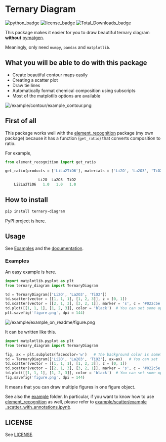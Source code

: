 # Ternary Diagram
![python_badge](https://img.shields.io/pypi/pyversions/ternary-diagram)
![license_badge](https://img.shields.io/pypi/l/ternary-diagram)
![Total_Downloads_badge](https://pepy.tech/badge/ternary-diagram)

This package makes it easier for you to draw beautiful ternary diagram <b>without</b> [pymatgen](https://pymatgen.org).

Meaningly, only need `numpy`, `pandas` and `matplotlib`.

## What you will be able to do with this package
- Create beautiful contour maps easily
- Creating a scatter plot
- Draw tie lines
- Automatically format chemical composition using subscripts
- Most of the matplotlib options are available

![/example/contour/example_contour.png](https://github.com/yu9824/ternary_diagram/blob/main/example/contour/example_contour.png?raw=true "example")

## First of all
This package works well with the [element_recognition](https://github.com/yu9824/element_recognition) package (my own package) because it has a function (`get_ratio`) that converts composition to ratio.

For example,

```python
from element_recognition import get_ratio

get_ratio(products = ['LiLa2TiO6'], materials = ['Li2O', 'La2O3', 'TiO2'])

               Li2O  La2O3  TiO2
    Li2La2TiO6   1.0   1.0   1.0
```

## How to install
```bash
pip install ternary-diagram
```

PyPI project is [here](https://pypi.org/project/ternary-diagram/).

## Usage
See [Examples](#examples) and the [documentation](https://yu9824.github.io/ternary_diagram/).

### Examples
An easy example is here.
```python
import matplotlib.pyplot as plt
from ternary_diagram import TernaryDiagram

td = TernaryDiagram(['Li2O', 'La2O3', 'TiO2'])
td.scatter(vector = [[1, 1, 1], [1, 2, 3]], z = [0, 1])
td.scatter(vector = [[2, 1, 3], [3, 2, 1]], marker = 's', c = '#022c5e', s = 30)    # You can set some options in matplotlib.pyplot.scatter like `marker`, `c` etc.
td.plot([[1, 1, 1], [1, 2, 3]], color = 'black')  # You can set some options in matplotlib.pyplot.plot like `lw`, `c`, and so on.
plt.savefig('figure.png', dpi = 144)
```

![/example/example_on_readme/figure.png](https://github.com/yu9824/ternary_diagram/blob/main/example/example_on_readme/figure.png?raw=true)

It can be written like this.
```python
import matplotlib.pyplot as plt
from ternary_diagram import TernaryDiagram

fig, ax = plt.subplots(facecolor='w')   # The background color is sometimes transparent in jupyter notebooks, so set facecolor 'white'.
td = TernaryDiagram(['Li2O', 'La2O3', 'TiO2'], ax=ax)   # You can set `ax` to select which axes to draw. If not, 
td.scatter(vector = [[1, 1, 1], [1, 2, 3]], z = [0, 1])
td.scatter(vector = [[2, 1, 3], [3, 2, 1]], marker = 's', c = '#022c5e', s = 30)    # You can set some options in matplotlib.pyplot.scatter like `marker`, `c` etc.
td.plot([[1, 1, 1], [1, 2, 3]], color = 'black')  # You can set some options in matplotlib.pyplot.plot like `lw`, `c`, and so on.
fig.savefig('figure.png', dpi = 144)
```

It means that you can draw multiple figures in one figure object.


See also the [example](https://github.com/yu9824/ternary_diagram/tree/main/example) folder. In particular, if you want to know how to use [element_recognition](https://github.com/yu9824/element_recognition) as well, please refer to [example/scatter/example _scatter_with_annotations.ipynb](https://github.com/yu9824/ternary_diagram/tree/main/example/scatter/example_scatter_with_annotations.ipynb).

## LICENSE
See [LICENSE](https://github.com/yu9824/ternary_diagram/tree/main/LICENSE).